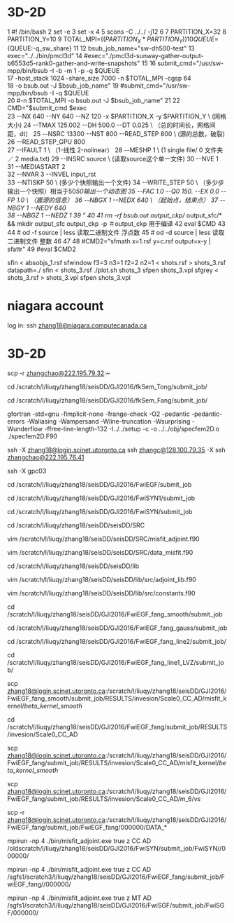   # 3D-2D
  1 #! /bin/bash
  2 set -e
  3 set -x
  4 
  5 scons -C ../../ -j12
  6 
  7 PARTITION_X=32
  8 PARTITION_Y=10
  9 TOTAL_MPI=$((PARTITION_X * PARTITION_Y))
 10 QUEUE=${QUEUE:-q_sw_share}
 11 
 12 bsub_job_name="sw-dh500-test"
 13 exec="../../bin/pmcl3d"
 14 #exec="./pmcl3d-sunway-gather-output-b6553d5-rank0-gather-and-write-snapshots"
 15 
 16 submit_cmd="/usr/sw-mpp/bin/bsub -I -b -m 1 -p -q  $QUEUE \
 17 -host_stack 1024 -share_size 7000 -n $TOTAL_MPI -cgsp 64 \
 18 -o bsub.out -J $bsub_job_name"
 19 #submit_cmd="/usr/sw-mpp/bin/bsub -I  -q  $QUEUE \
 20 #-n $TOTAL_MPI -o bsub.out -J $bsub_job_name"
 21 
 22 CMD="$submit_cmd   $exec \
 23   --NX 640 --NY 640 --NZ 120 -x $PARTITION_X -y $PARTITION_Y \ (网格大小)
 24   --TMAX 125.002 --DH 500.0 --DT 0.025 \ （总的时间长，网格间距，dt）
 25   --NSRC 13300 --NST 800 --READ_STEP 800 \ (源的总数，破裂)
 26   --READ_STEP_GPU 800 \
 27   --IFAULT 1 \ （1-线性 2-nolinear）
 28   --MESHP 1 \  (1 single file/ 0 文件夹／ 2 media.txt)
 29   --INSRC source \ (读取source这个单一文件)
 30   --NVE 1 \
 31   --MEDIASTART 2 \
 32   --NVAR 3 --INVEL input_rst \
 33   --NTISKP 50 \ (多少个快照输出一个文件)
 34   --WRITE_STEP 50 \ （多少步输出一个快照）相当于50*50输出一个动态图
 35   --FAC 1.0 --Q0 150. --EX 0.0 --FP 1.0 \ （震源的信息）
 36   --NBGX 1 --NEDX 640 \ （起始点，结束点）
 37   --NBGY 1 --NEDY 640 \
 38   --NBGZ 1 --NEDZ 1
 39 "
 40 
 41 rm -rf bsub.out output_ckp/* output_sfc/* && mkdir output_sfc output_ckp -p  ＃output_ckp 用于编译
 42 eval $CMD
 43 
 44 # od -f source | less 读取二进制文件 浮点数
 45 # od -d source | less 读取二进制文件 整数
 46 
 47 
 48 #CMD2="sfmath x=1.rsf y=c.rsf output=x-y | sfattr"
 49 #eval $CMD2


sfin < absobjs_1.rsf
sfwindow f3=3 n3=1  f2=2 n2=1 < shots.rsf > shots_3.rsf datapath=./
sfin < shots_3.rsf
./plot.sh shots_3
sfpen shots_3.vpl
sfgrey < shots_3.rsf > shots_3.vpl
sfpen shots_3.vpl






# niagara account
log in:
ssh zhang18@niagara.computecanada.ca




# 3D-2D

scp -r zhangchao@222.195.79.32:~


 cd /scratch/l/liuqy/zhang18/seisDD/GJI2016/fkSem_Tong/submit_job/
 
 cd /scratch/l/liuqy/zhang18/seisDD/GJI2016/fkSem_Fang/submit_job/
 
 
 gfortran  -std=gnu -fimplicit-none -frange-check -O2 -pedantic -pedantic-errors -Waliasing -Wampersand -Wline-truncation -Wsurprising -Wunderflow -ffree-line-length-132 -I../../setup -c -o ../../obj/specfem2D.o ./specfem2D.F90
 
 
 
 ssh -X zhang18@login.scinet.utoronto.ca
 ssh zhangc@128.100.79.35 -X
 ssh zhangchao@222.195.76.41
 
 
 
 ssh -X  gpc03
 
 cd /scratch/l/liuqy/zhang18/seisDD/GJI2016/FwiEGF/submit_job
 
 cd /scratch/l/liuqy/zhang18/seisDD/GJI2016/FwiSYN1/submit_job 
 
  
 cd /scratch/l/liuqy/zhang18/seisDD/GJI2016/FwiSYN/submit_job 
 
 cd /scratch/l/liuqy/zhang18/seisDD/seisDD/SRC
 
vim /scratch/l/liuqy/zhang18/seisDD/seisDD/SRC/misfit_adjoint.f90

vim /scratch/l/liuqy/zhang18/seisDD/seisDD/SRC/data_misfit.f90

cd  /scratch/l/liuqy/zhang18/seisDD/seisDD/lib

vim  /scratch/l/liuqy/zhang18/seisDD/seisDD/lib/src/adjoint_lib.f90 

vim /scratch/l/liuqy/zhang18/seisDD/seisDD/lib/src/constants.f90 

cd /scratch/l/liuqy/zhang18/seisDD/GJI2016/FwiEGF_fang_smooth/submit_job

cd /scratch/l/liuqy/zhang18/seisDD/GJI2016/FwiEGF_fang_gauss/submit_job

cd /scratch/l/liuqy/zhang18/seisDD/GJI2016/FwiEGF_fang_line2/submit_job/

cd /scratch/l/liuqy/zhang18/seisDD/GJI2016/FwiEGF_fang_line1_LVZ/submit_job/

scp zhang18@login.scinet.utoronto.ca:/scratch/l/liuqy/zhang18/seisDD/GJI2016/FwiEGF_fang_smooth/submit_job/RESULTS/invesion/Scale0_CC_AD/misfit_kernel/*beta_kernel_smooth*

cd /scratch/l/liuqy/zhang18/seisDD/GJI2016/FwiEGF_fang/submit_job/RESULTS/invesion/Scale0_CC_AD

scp zhang18@login.scinet.utoronto.ca:/scratch/l/liuqy/zhang18/seisDD/GJI2016/FwiEGF_fang/submit_job/RESULTS/invesion/Scale0_CC_AD/misfit_kernel/*beta_kernel_smooth*

scp zhang18@login.scinet.utoronto.ca:/scratch/l/liuqy/zhang18/seisDD/GJI2016/FwiEGF_fang/submit_job/RESULTS/invesion/Scale0_CC_AD/m_6/*vs*

scp -r zhang18@login.scinet.utoronto.ca:/scratch/l/liuqy/zhang18/seisDD/GJI2016/FwiEGF_fang/submit_job/FwiEGF_fang/000000/DATA_*


mpirun -np 4 ./bin/misfit_adjoint.exe true z CC AD /oldscratch/l/liuqy/zhang18/seisDD/GJI2016/FwiSYN/submit_job/FwiSYN//000000/

mpirun -np 4 ./bin/misfit_adjoint.exe true z CC AD /sgfs1/scratch3/l/liuqy/zhang18/seisDD/GJI2016/FwiEGF_fang/submit_job/FwiEGF_fang//000000/

mpirun -np 4 ./bin/misfit_adjoint.exe true z MT AD /sgfs1/scratch3/l/liuqy/zhang18/seisDD/GJI2016/FwiSGF/submit_job/FwiSGF/000000/






 
                              
                              
                              
                              
                               
